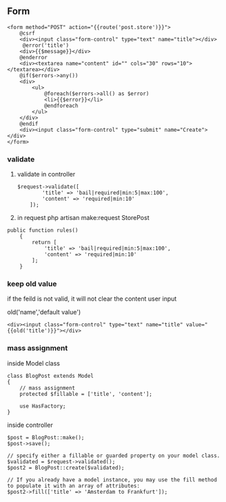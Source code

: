 ## Form

``` JS
<form method="POST" action="{{route('post.store')}}">
    @csrf
    <div><input class="form-control" type="text" name="title"></div>
     @error('title')
    <div>{{$message}}</div>
    @enderror
    <div><textarea name="content" id="" cols="30" rows="10"></textarea></div>
    @if($errors->any())
    <div>
        <ul>
            @foreach($errors->all() as $error)
            <li>{{$error}}</li>
            @endforeach
        </ul>
    </div>
    @endif
    <div><input class="form-control" type="submit" name="Create"></div>
</form>
```


### validate 

1. validate in controller 
    ``` JS
   $request->validate([
            'title' => 'bail|required|min:5|max:100',
            'content' => 'required|min:10'
        ]);
    ```
2. in request 
php artisan make:request StorePost 
``` JS
public function rules()
    {
        return [
            'title' => 'bail|required|min:5|max:100',
            'content' => 'required|min:10'
        ];
    }
```

### keep old value 

if the feild is not valid, it will not clear the content user input

old('name','default value')

``` JS
<div><input class="form-control" type="text" name="title" value="{{old('title')}}"></div>
```


### mass assignment 

inside Model class 

``` JS
class BlogPost extends Model
{
    // mass assignment 
    protected $fillable = ['title', 'content'];

    use HasFactory;
}
```

inside controller

``` JS
$post = BlogPost::make();
$post->save();

// specify either a fillable or guarded property on your model class. 
$validated = $request->validated();
$post2 = BlogPost::create($validated);

// If you already have a model instance, you may use the fill method to populate it with an array of attributes:
$post2->fill(['title' => 'Amsterdam to Frankfurt']);
```

